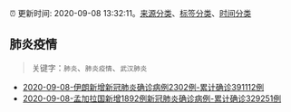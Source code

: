 :alarm_clock: 更新时间: 2020-09-08 13:32:11。[来源分类](../README.md)、[标签分类](../TAGS.md)、[时间分类](../TIMELINE.md)

## 肺炎疫情


> 关键字：`肺炎`、`肺炎疫情`、`武汉肺炎`



- [2020-09-08-伊朗新增新冠肺炎确诊病例2302例-累计确诊391112例](http://app.cctv.com/special/cportal/detail/arti/index.html?id=ArtiUP63XPbMLKobZ2S1i9Y2200908&isfromapp=1) 
- [2020-09-08-孟加拉国新增1892例新冠肺炎确诊病例-累计确诊329251例](http://app.cctv.com/special/cportal/detail/arti/index.html?id=ArtiF80xQZMIQtmuko9K6F8K200908&isfromapp=1) 